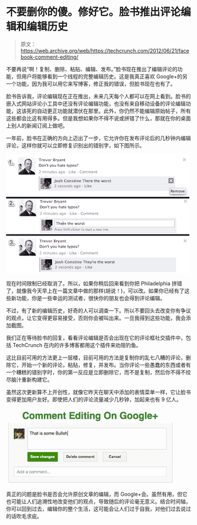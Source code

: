 # 不要删你的傻。修好它。脸书推出评论编辑和编辑历史

> 原文：<https://web.archive.org/web/https://techcrunch.com/2012/06/21/facebook-comment-editing/>

不要再说“啊！复制、删除、粘贴、编辑、发布。”脸书现在推出了编辑评论的功能，但用户将能够看到一个线程的完整编辑历史。这是我真正喜欢 Google+的另一个功能，因为我可以用它来写博客，修正我的错误，但脸书现在也有了。

脸书告诉我，评论编辑现在正在推出，未来几天每个人都可以在网上看到。脸书的嵌入式网站评论小工具中还没有评论编辑功能，也没有来自移动设备的评论编辑功能，这该死的自动更正功能就潜伏在那里。此外，你仍然不能编辑原始帖子，所有这些都会比这有用得多。但是我想如果你不得不说或拼错了什么，那就在你的桌面上别人的新闻订阅上做吧。

一年前，脸书在正确的方向上迈出了一步，它允许你在发布评论后的几秒钟内编辑评论，这样你就可以立即修复识别出的错别字，如下图所示。

![](img/4f24677720867aedfee08f6ce03fefd4.png "Editing Comments")

现在时间限制已经取消了。所以，如果你稍后回来看到你把 Philadelphia 拼错了，就像我今天早上在一篇文章中做的那样(胡说！)，可以改。如果你已经有了这些新功能，你是一些幸运的测试者，很快你的朋友也会得到评论编辑。

不过，有了新的编辑历史，好奇的人可以调查一下。所以不要回头去改变你有争议的观点，让它变得更容易接受，否则你会被叫出来。一旦我得到这些功能，我会添加截图。

我们正在等待脸书的回复，看看评论编辑是否会出现在它的评论框社交插件中，包括 TechCrunch 在内的许多博客都用这个插件来劝阻钓鱼。

这比目前可用的方法更上一层楼，目前可用的方法是复制你的乱七八糟的评论，删除它，开始一个新的评论，粘贴，修复，并发布。当你评论一些愚蠢的东西或者有一个糟糕的错别字时，你的第一反应是立即删除它，而不是复制，然后你不得不绞尽脑汁重新构建它。

虽然这次更新算不上开创性，就像它昨天在聊天中添加的表情菜单一样，它让脸书变得更加用户友好。即使把人们的评论流量减少几秒钟，加起来也有 9 亿人。

![](img/190bd61e917e069bcae8afb938a93dcf.png "Comment Editing On Google Plus Done")

真正的问题是脸书是否会允许原创文章的编辑，而 Google+会。虽然有用，但它也可能让人们追溯性地改变他们的观点，导致随后的评论毫无意义。结合时间轴，你可以回到过去，编辑你的整个生活，这可能会让人们过于自我，对他们过去说过的话吹毛求疵。